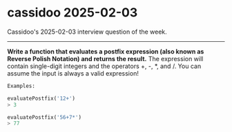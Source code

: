 # cassidoo 2025-02-03

Cassidoo's 2025-02-03 interview question of the week.

---

**Write a function that evaluates a postfix expression (also known as Reverse
Polish Notation) and returns the result.** The expression will contain
single-digit integers and the operators +, -, \*, and /. You can assume the input
is always a valid expression!

```python
Examples:

evaluatePostfix('12+')
> 3

evaluatePostfix('56+7*')
> 77
```
